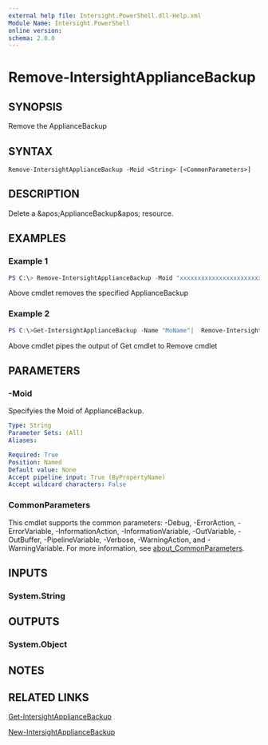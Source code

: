 ```yaml
---
external help file: Intersight.PowerShell.dll-Help.xml
Module Name: Intersight.PowerShell
online version:
schema: 2.0.0
---
```


# Remove-IntersightApplianceBackup

## SYNOPSIS
Remove the ApplianceBackup

## SYNTAX

```
Remove-IntersightApplianceBackup -Moid <String> [<CommonParameters>]
```

## DESCRIPTION
Delete a &amp;apos;ApplianceBackup&amp;apos; resource.

## EXAMPLES

### Example 1
```powershell
PS C:\> Remove-IntersightApplianceBackup -Moid "xxxxxxxxxxxxxxxxxxxxxxxxxxx"
```
Above cmdlet removes the specified ApplianceBackup 

### Example 2
```powershell
PS C:\>Get-IntersightApplianceBackup -Name "MoName"|  Remove-IntersightApplianceBackup
```
Above cmdlet pipes the output of Get cmdlet to Remove cmdlet

## PARAMETERS

### -Moid
Specifyies the Moid of ApplianceBackup.

```yaml
Type: String
Parameter Sets: (All)
Aliases:

Required: True
Position: Named
Default value: None
Accept pipeline input: True (ByPropertyName)
Accept wildcard characters: False
```

### CommonParameters
This cmdlet supports the common parameters: -Debug, -ErrorAction, -ErrorVariable, -InformationAction, -InformationVariable, -OutVariable, -OutBuffer, -PipelineVariable, -Verbose, -WarningAction, and -WarningVariable. For more information, see [about_CommonParameters](http://go.microsoft.com/fwlink/?LinkID=113216).

## INPUTS

### System.String

## OUTPUTS

### System.Object
## NOTES

## RELATED LINKS

[Get-IntersightApplianceBackup](./Get-IntersightApplianceBackup.md)

[New-IntersightApplianceBackup](./New-IntersightApplianceBackup.md)

